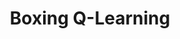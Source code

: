 ---
layout: portfolio_detail
order: 6
title:  Boxing Q-Learning
name: boxing-qlearning
badge-description: An Agent learns how to box using Deep Q-Learning
filter: filter-ai
badge-image: badge.png
category: AI
client:
project-date: January 2020
project-url:
github-repository: abradat/boxing-qlearning
full-description:
images:
    - 'cnn-overall.png'
    - 'cnn-details.png'
    - 'twitter-overall.png'
---